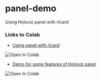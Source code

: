 # panel-demo
Using Holoviz panel with rlcard

### Links to Colab
* [Using panel with rlcard](https://colab.research.google.com/github/billh0420/blob/panel-demo/Gin_Rummy_World/GinRummy230409.ipynb)
<img src="https://colab.research.google.com/assets/colab-badge.svg" alt="Open In Colab"/>

* [Demo for some features of Holoviz panel](https://colab.research.google.com/github/billh0420/blob/panel-demo/Gin_Rummy_World/Demo%20Panel.ipynb)
<img src="https://colab.research.google.com/assets/colab-badge.svg" alt="Open In Colab"/>
